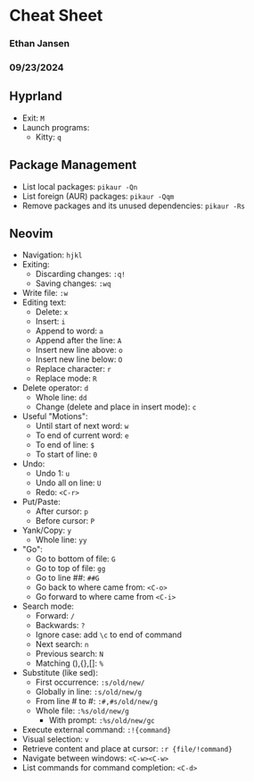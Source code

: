 # Cheat Sheet
### Ethan Jansen
### 09/23/2024

## Hyprland
* Exit: `M`
* Launch programs:
    * Kitty: `q`

## Package Management
* List local packages: `pikaur -Qn`
* List foreign (AUR) packages: `pikaur -Qqm`
* Remove packages and its unused dependencies: `pikaur -Rs`

## Neovim
* Navigation: `hjkl`
* Exiting:
    * Discarding changes: `:q!`
    * Saving changes: `:wq`
* Write file: `:w`
* Editing text:
    * Delete: `x`
    * Insert: `i`
    * Append to word: `a`
    * Append after the line: `A`
    * Insert new line above: `o`
    * Insert new line below: `O`
    * Replace character: `r`
    * Replace mode: `R`
* Delete operator: `d`
    * Whole line: `dd`
    * Change (delete and place in insert mode): `c`
* Useful "Motions":
    * Until start of next word: `w`
    * To end of current word: `e`
    * To end of line: `$`
    * To start of line: `0`
* Undo:
    * Undo 1: `u`
    * Undo all on line: `U`
    * Redo: `<C-r>`
* Put/Paste:
    * After cursor: `p`
    * Before cursor: `P`
* Yank/Copy: `y`
    * Whole line: `yy`
* "Go":
    * Go to bottom of file: `G`
    * Go to top of file: `gg`
    * Go to line ##: `##G`
    * Go back to where came from: `<C-o>`
    * Go forward to where came from `<C-i>`
* Search mode:
    * Forward: `/`
    * Backwards: `?`
    * Ignore case: add `\c` to end of command
    * Next search: `n`
    * Previous search: `N`
    * Matching (),{},[]: `%`
* Substitute (like sed):
    * First occurrence: `:s/old/new/`
    * Globally in line: `:s/old/new/g`
    * From line # to #: `:#,#s/old/new/g`
    * Whole file: `:%s/old/new/g`
        * With prompt: `:%s/old/new/gc`
* Execute external command: `:!{command}`
* Visual selection: `v`
* Retrieve content and place at cursor: `:r {file/!command}`
* Navigate between windows: `<C-w><C-w>`
* List commands for command completion: `<C-d>`

